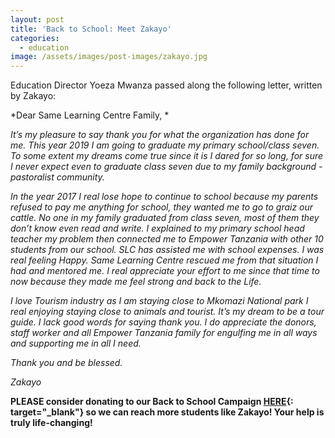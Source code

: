 ```yaml
---
layout: post
title: 'Back to School: Meet Zakayo'
categories:
  - education
image: /assets/images/post-images/zakayo.jpg
---
```


Education Director Yoeza Mwanza passed along the following letter, written by Zakayo:

\*Dear Same Learning Centre Family, \*

*It’s my pleasure to say thank you for what the organization has done for me. This year 2019 I am going to graduate my primary school/class seven. To some extent my dreams come true since it is I dared for so long, for sure I never expect even to graduate class seven due to my family background - pastoralist community.*

*In the year 2017 I real lose hope to continue to school because my parents refused to pay me anything for school, they wanted me to go to graiz our cattle. No one in my family graduated from class seven, most of them they don’t know even read and write. I explained to my primary school head teacher my problem then connected me to Empower Tanzania with other 10 students from our school. SLC has assisted me with school expenses. I was real feeling Happy. Same Learning Centre rescued me from that situation I had and mentored me. I real appreciate your effort to me since that time to now because they made me feel strong and back to the Life.*

*I love Tourism industry as I am staying close to Mkomazi National park I real enjoying staying close to animals and tourist. It’s my dream to be a tour guide. I lack good words for saying thank you. I do appreciate the donors, staff worker and all Empower Tanzania family for engulfing me in all ways and supporting me in all I need.*

*Thank you and be blessed.*

*Zakayo*

**PLEASE consider donating to our Back to School Campaign&nbsp;[HERE](https://empowertz.z2systems.com/np/clients/empowertz/donation.jsp?campaign=46&amp;fbclid=IwAR0UDxLV4um9uujUu5_lyPh714lc1bW7_MG_u4e7xCEHS_yZ3bXtmFBqMH8){: target="_blank"}&nbsp;so we can reach more students like Zakayo\! Your help is truly life-changing\!**